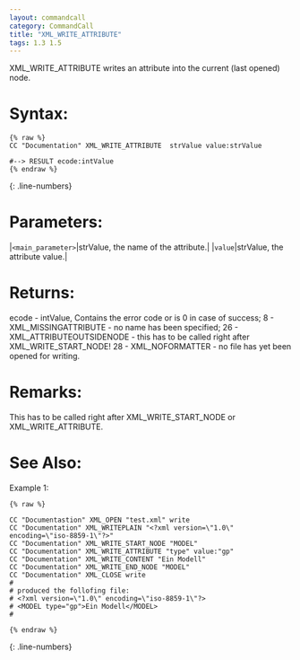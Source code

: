 ```yaml
---
layout: commandcall
category: CommandCall
title: "XML_WRITE_ATTRIBUTE"
tags: 1.3 1.5
---
```


XML_WRITE_ATTRIBUTE writes an attribute into the current (last opened) node.

# Syntax:  

```adoscript
{% raw %}
CC "Documentation" XML_WRITE_ATTRIBUTE	strValue value:strValue 

#--> RESULT ecode:intValue 
{% endraw %}
```
{: .line-numbers}

# Parameters:  

|`<main_parameter>`|strValue, the name of the attribute.|
|`value`|strValue, the attribute value.|

# Returns:  

ecode - intValue, Contains the error code or is 0 in case of success; 8 - XML_MISSINGATTRIBUTE - no name has been specified; 26 - XML_ATTRIBUTEOUTSIDENODE - this has to be called right after XML_WRITE_START_NODE! 28 - XML_NOFORMATTER - no file has yet been opened for writing.

# Remarks:

This has to be called right after XML_WRITE_START_NODE or XML_WRITE_ATTRIBUTE.

# See Also:  



Example 1:

```adoscript
{% raw %}

CC "Documentastion" XML_OPEN "test.xml" write
CC "Documentation" XML_WRITEPLAIN "<?xml version=\"1.0\" encoding=\"iso-8859-1\"?>"
CC "Documentation" XML_WRITE_START_NODE "MODEL"
CC "Documentation" XML_WRITE_ATTRIBUTE "type" value:"gp"
CC "Documentation" XML_WRITE_CONTENT "Ein Modell"
CC "Documentation" XML_WRITE_END_NODE "MODEL"
CC "Documentation" XML_CLOSE write
#
# produced the follofing file:
# <?xml version=\"1.0\" encoding=\"iso-8859-1\"?>
# <MODEL type="gp">Ein Modell</MODEL>
#   

{% endraw %}
```
{: .line-numbers}

